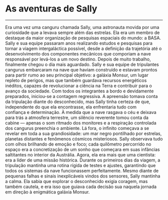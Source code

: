 # As aventuras de Sally

---

Era uma vez uma canguru chamada Sally, uma astronauta movida por uma curiosidade que a levava sempre além das estrelas.
Ela era um membro de destaque da maior organização de pesquisas espaciais do mundo: a BASA. Sally e sua equipe passaram anos realizando estudos e pesquisas para tornar a viagem intergaláctica possível, desde a definição da trajetória até o desenvolvimento dos componentes mecânicos que comporiam a nave responsável por levá-los a um novo destino.
Depois de muito trabalho, finalmente chegou o dia mais aguardado. Sally e sua equipe de tripulantes cangurus embarcaram na nave que haviam construído e estavam prontos para partir rumo ao seu principal objetivo: a galáxia Monsur, um lugar repleto de perigos, mas que também guardava recursos energéticos inéditos, capazes de revolucionar a ciência na Terra e contribuir para o avanço da sociedade.
Com todos os integrantes a bordo e devidamente preparados, iniciou-se a contagem regressiva. A apreensão tomava conta da tripulação diante do desconhecido, mas Sally tinha certeza de que, independente do que ela encontrasse, ela enfrentaria tudo com confiança e determinação.
À medida que a nave rasgava o céu e deixava para trás a atmosfera terrestre, um silêncio reverente tomou conta da cabine — apenas o som ritmado dos monitores e a respiração controlada dos cangurus preenchia o ambiente. Lá fora, o infinito começava a se revelar em toda a sua grandiosidade: um mar negro pontilhado por estrelas, planetas distantes e fenômenos cósmicos misteriosos. Sally observava tudo com olhos brilhando de emoção e foco; cada quilômetro percorrido no espaço era a concretização de um sonho que começara em suas infâncias saltitantes no interior da Austrália. Agora, ela era mais que uma cientista: era a líder de uma missão histórica. Durante os primeiros dias da viagem, a tripulação mantinha uma rotina rígida de testes e ajustes, garantindo que todos os sistemas da nave funcionassem perfeitamente. Mesmo diante de pequenas falhas e sinais inexplicáveis vindos dos sensores, Sally mantinha a calma. Ela sabia que explorar o desconhecido exigia coragem, mas também cautela, e era isso que guiava cada decisão sua naquela jornada em direção à enigmática galáxia Monsur.